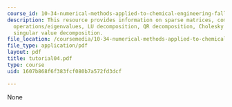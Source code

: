 ```yaml
---
course_id: 10-34-numerical-methods-applied-to-chemical-engineering-fall-2005
description: This resource provides information on sparse matrices, common matrix
  operations/eigenvalues, LU decomposition, QR decomposition, Cholesky decomposition,
  singular value decomposition.
file_location: /coursemedia/10-34-numerical-methods-applied-to-chemical-engineering-fall-2005/1607b868f6f383fcf080b7a572fd3dcf_tutorial04.pdf
file_type: application/pdf
layout: pdf
title: tutorial04.pdf
type: course
uid: 1607b868f6f383fcf080b7a572fd3dcf

---
```

None